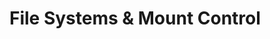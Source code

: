 # File Systems & Mount Control

<!--
Put system calls such as
mount, umount2, pivot_root, statfs, fstatfs, truncate, ftruncate, fsync, 
fdatasync, sync, syncfs, sync_file_range, open_tree, move_mount, fsopen,
fsconfig, fsmount, and fspick
under this category.
-->
